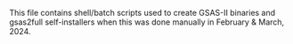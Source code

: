 This file contains shell/batch scripts used to create GSAS-II binaries
and gsas2full self-installers when this was done manually in February & 
March, 2024. 
